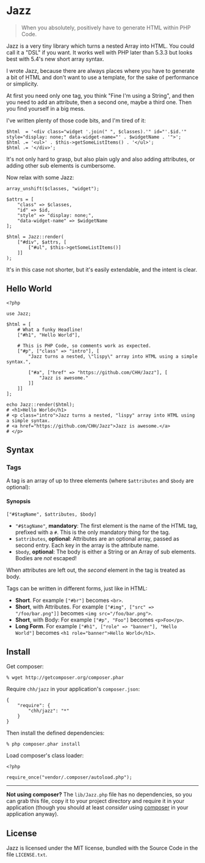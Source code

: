 # Jazz

> When you absolutely, positively have to generate 
> HTML within PHP Code.

Jazz is a very tiny library which turns a nested Array into HTML. 
You could call it a "DSL" if you want. It works well with PHP later
than 5.3.3 but looks best with 5.4's new short array syntax.

I wrote Jazz, because there are always places where you have to 
generate a bit of HTML and don't want to use a template, for the sake
of performance or simplicity.

At first you need only one tag, you think "Fine I'm using a String",
and then you need to add an attribute, then a second one, maybe a third
one. Then you find yourself in a big mess. 

I've written plenty of those code bits, and I'm tired of it:

    $html  = '<div class="widget '.join(" ", $classes).'" id="'.$id.'" style="display: none;" data-widget-name="' . $widgetName . '">';
    $html .= '<ul>' . $this->getSomeListItems() . '</ul>';
    $html .= '</div>';

It's not only hard to grasp, but also plain ugly and also adding
attributes, or adding other sub elements is cumbersome.

Now relax with some Jazz:

    array_unshift($classes, "widget");

    $attrs = [
        "class" => $classes, 
        "id" => $id, 
        "style" => "display: none;", 
        "data-widget-name" => $widgetName
    ];

    $html = Jazz::render(
        ["#div", $attrs, [
            ["#ul", $this->getSomeListItems()]
        ]]
    );

It's in this case not shorter, but it's easily extendable, and the intent is clear.

## Hello World

    <?php
    
    use Jazz;
    
    $html = [
    	# What a funky Headline!
        ["#h1", "Hello World"],
        
        # This is PHP Code, so comments work as expected.
        ["#p", ["class" => "intro"], [
            "Jazz turns a nested, \"lispy\" array into HTML using a simple syntax.",

            ["#a", ["href" => "https://github.com/CHH/Jazz"], [
                "Jazz is awesome."
            ]]
        ]]
    ];
    
    echo Jazz::render($html);
    # <h1>Hello World</h1>
    # <p class="intro">Jazz turns a nested, "lispy" array into HTML using a simple syntax.
    # <a href="https://github.com/CHH/Jazz">Jazz is awesome.</a>
    # </p>

## Syntax

### Tags

A tag is an array of up to three elements (where `$attributes` and
`$body` are optional): 

#### Synopsis

    ["#$tagName", $attributes, $body]

 * `"#$tagName"`, __mandatory__: 
   The first element is the name of the HTML tag, 
   prefixed with a `#`. This is the only mandatory thing for the tag.
 * `$attributes`, __optional__:
   Attributes are an optional array, passed as second entry. Each key in
   the array is the attribute name.
 * `$body`, __optional__:
   The body is either a String or an Array of sub elements. Bodies are
   _not_ escaped!

When attributes are left out, the _second_ element in the tag is treated
as body.

Tags can be written in different forms, just like in HTML:

 * __Short__. For example `["#br"]` becomes `<br>`.
 * __Short__, with Attributes. For example `["#img", ["src" => "/foo/bar.png"]]` 
   becomes `<img src="/foo/bar.png">`.
 * __Short__, with Body: For example `["#p", "Foo"]` becomes
   `<p>Foo</p>`.
 * **Long Form**. For example `["#h1", ["role" => "banner"], "Hello World"]`
   becomes `<h1 role="banner">Hello World</h1>`.

## Install

Get composer:

    % wget http://getcomposer.org/composer.phar

Require `chh/jazz` in your application's `composer.json`:

    {
        "require": {
            "chh/jazz": "*"
        }
    }

Then install the defined dependencies:

	% php composer.phar install

Load composer's class loader:

    <?php

    require_once("vendor/.composer/autoload.php");

* * *

**Not using composer?** The `lib/Jazz.php` file has no dependencies, so
you can grab this file, copy it to your project directory and require it in
your application (though you should at least _consider_ using [composer][] in your application anyway).

[composer]: http://github.com/composer/composer

## License

Jazz is licensed under the MIT license, bundled with the Source Code in
the file `LICENSE.txt`.

